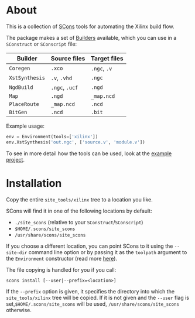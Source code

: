 About
=====

This is a collection of [SCons][] tools for automating the Xilinx build
flow.

The package makes a set of [Builders][] available, which you can use in a
`SConstruct` or `SConscript` file:

| Builder      | Source files | Target files |
|--------------|--------------|--------------|
|`Coregen`     |`.xco`        |`.ngc`, `.v`  |
|`XstSynthesis`|`.v`, `.vhd`  |`.ngc`        |
|`NgdBuild`    |`.ngc`, `.ucf`|`.ngd`        |
|`Map`         |`.ngd`        |`_map.ncd`    |
|`PlaceRoute`  |`_map.ncd`    |`.ncd`        |
|`BitGen`      |`.ncd`        |`.bit`        |

Example usage:

```python
env = Environment(tools=['xilinx'])
env.XstSynthesis('out.ngc', ['source.v', 'module.v'])
```

To see in more detail how the tools can be used, look at the
[example project][].

Installation
============

Copy the entire `site_tools/xilinx` tree to a location you like.

SCons will find it in one of the following locations by default:

- `./site_scons` (relative to your `SConstruct`/`SConscript`)
- `$HOME/.scons/site_scons`
- `/usr/share/scons/site_scons`

If you choose a different location, you can point SCons to it using the
`--site-dir` command line option or by passing it as the `toolpath`
argument to the `Environment` constructor (read more
[here](http://www.scons.org/doc/production/HTML/scons-user.html#idm28309816)).

The file copying is handled for you if you call:

    scons install [--user|--prefix=<location>]

If the `--prefix` option is given, it specifies the directory into which
the `site_tools/xilinx` tree will be copied. If it is not given and the
`--user` flag is set,`$HOME/.scons/site_scons` will be used,
`/usr/share/scons/site_scons` otherwise.

  [SCons]: http://www.scons.org/
  [Builders]: http://www.scons.org/doc/production/HTML/scons-user.html#chap-builders-writing
  [example project]: example/SConstruct

